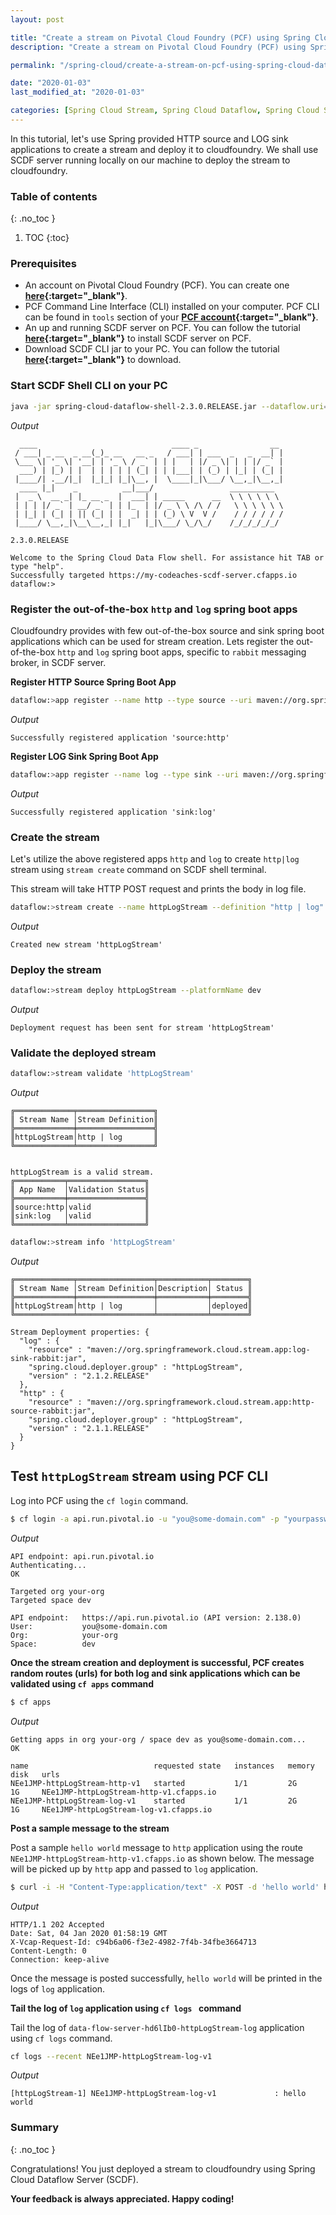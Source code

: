 ```yaml
---
layout: post

title: "Create a stream on Pivotal Cloud Foundry (PCF) using Spring Cloud Data Flow (SCDF) server"
description: "Create a stream on Pivotal Cloud Foundry (PCF) using Spring Cloud Data Flow (SCDF) server"

permalink: "/spring-cloud/create-a-stream-on-pcf-using-spring-cloud-data-flow-server"

date: "2020-01-03"
last_modified_at: "2020-01-03"

categories: [Spring Cloud Stream, Spring Cloud Dataflow, Spring Cloud Skipper, Pivotal Cloud Foundry]
---
```


In this tutorial, let's use Spring provided HTTP source and LOG sink applications to create a stream and deploy it to cloudfoundry. We shall use SCDF server running locally on our machine to deploy the stream to cloudfoundry.<!-- excerpt end -->

### **Table of contents**
{: .no_toc }

1. TOC
{:toc}

### **Prerequisites**

 - An account on Pivotal Cloud Foundry (PCF). You can create one **[here](https://console.run.pivotal.io/){:target="_blank"}**.
 - PCF Command Line Interface (CLI) installed on your computer. PCF CLI can be found in `tools` section of your **[PCF account](https://console.run.pivotal.io/tools){:target="_blank"}**.
 - An up and running SCDF server on PCF. You can follow the tutorial **[here](/spring-cloud/install-spring-cloud-dataflow-server-and-skipper-server){:target="_blank"}** to install SCDF server on PCF.
 - Download SCDF CLI jar to your PC. You can follow the tutorial **[here](/spring-cloud/install-spring-cloud-dataflow-server-and-skipper-server){:target="_blank"}** to download.

### **Start SCDF Shell CLI on your PC**

```sh
java -jar spring-cloud-dataflow-shell-2.3.0.RELEASE.jar --dataflow.uri=https://my-codeaches-scdf-server.cfapps.io --dataflow.username=user001 --dataflow.password=pass001 --skip-ssl-validation=true
```

*Output*

```log
  ____                              ____ _                __
 / ___| _ __  _ __(_)_ __   __ _   / ___| | ___  _   _  __| |
 \___ \| '_ \| '__| | '_ \ / _` | | |   | |/ _ \| | | |/ _` |
  ___) | |_) | |  | | | | | (_| | | |___| | (_) | |_| | (_| |
 |____/| .__/|_|  |_|_| |_|\__, |  \____|_|\___/ \__,_|\__,_|
  ____ |_|    _          __|___/                 __________
 |  _ \  __ _| |_ __ _  |  ___| | _____      __  \ \ \ \ \ \
 | | | |/ _` | __/ _` | | |_  | |/ _ \ \ /\ / /   \ \ \ \ \ \
 | |_| | (_| | || (_| | |  _| | | (_) \ V  V /    / / / / / /
 |____/ \__,_|\__\__,_| |_|   |_|\___/ \_/\_/    /_/_/_/_/_/

2.3.0.RELEASE

Welcome to the Spring Cloud Data Flow shell. For assistance hit TAB or type "help".
Successfully targeted https://my-codeaches-scdf-server.cfapps.io
dataflow:>
```

### **Register the out-of-the-box `http` and `log` spring boot apps**

Cloudfoundry provides with few out-of-the-box source and sink spring boot applications which can be used for stream creation. Lets register the out-of-the-box `http` and `log` spring boot apps, specific to `rabbit` messaging broker, in SCDF server.

**Register HTTP Source Spring Boot App**

```sh
dataflow:>app register --name http --type source --uri maven://org.springframework.cloud.stream.app:http-source-rabbit:2.1.1.RELEASE
```

*Output*

```log
Successfully registered application 'source:http'
```

**Register LOG Sink Spring Boot App**

```sh
dataflow:>app register --name log --type sink --uri maven://org.springframework.cloud.stream.app:log-sink-rabbit:2.1.2.RELEASE
```

*Output*

```log
Successfully registered application 'sink:log'
```

### **Create the stream**

Let's utilize the above registered apps `http` and `log` to create `http|log` stream using `stream create` command on SCDF shell terminal. 

This stream  will take HTTP POST request and prints the body in log file.

```sh
dataflow:>stream create --name httpLogStream --definition "http | log"
```

*Output*

```log
Created new stream 'httpLogStream'
```

### **Deploy the stream**

```sh
dataflow:>stream deploy httpLogStream --platformName dev
```

*Output*

```log
Deployment request has been sent for stream 'httpLogStream'
```

### **Validate the deployed stream**

```sh
dataflow:>stream validate 'httpLogStream'
```

*Output*

```log
╔═════════════╤═════════════════╗
║ Stream Name │Stream Definition║
╠═════════════╪═════════════════╣
║httpLogStream│http | log       ║
╚═════════════╧═════════════════╝


httpLogStream is a valid stream.
╔═══════════╤═════════════════╗
║ App Name  │Validation Status║
╠═══════════╪═════════════════╣
║source:http│valid            ║
║sink:log   │valid            ║
╚═══════════╧═════════════════╝
```

```sh
dataflow:>stream info 'httpLogStream'
```

*Output*

```log
╔═════════════╤═════════════════╤═══════════╤════════╗
║ Stream Name │Stream Definition│Description│ Status ║
╠═════════════╪═════════════════╪═══════════╪════════╣
║httpLogStream│http | log       │           │deployed║
╚═════════════╧═════════════════╧═══════════╧════════╝

Stream Deployment properties: {
  "log" : {
    "resource" : "maven://org.springframework.cloud.stream.app:log-sink-rabbit:jar",
    "spring.cloud.deployer.group" : "httpLogStream",
    "version" : "2.1.2.RELEASE"
  },
  "http" : {
    "resource" : "maven://org.springframework.cloud.stream.app:http-source-rabbit:jar",
    "spring.cloud.deployer.group" : "httpLogStream",
    "version" : "2.1.1.RELEASE"
  }
}
```

## **Test `httpLogStream` stream using PCF CLI**

Log into PCF using the `cf login` command.

```sh
$ cf login -a api.run.pivotal.io -u "you@some-domain.com" -p "yourpassword"  -o "your-org" -s "dev"
```

*Output*

```log
API endpoint: api.run.pivotal.io
Authenticating...
OK

Targeted org your-org
Targeted space dev

API endpoint:   https://api.run.pivotal.io (API version: 2.138.0)
User:           you@some-domain.com
Org:            your-org
Space:          dev
```

**Once the stream creation and deployment is successful, PCF creates random routes (urls) for both log and sink applications which can be validated using `cf apps` command**

```sh
$ cf apps
```

*Output*

```log
Getting apps in org your-org / space dev as you@some-domain.com...
OK

name                            requested state   instances   memory   disk   urls
NEe1JMP-httpLogStream-http-v1   started           1/1         2G       1G     NEe1JMP-httpLogStream-http-v1.cfapps.io
NEe1JMP-httpLogStream-log-v1    started           1/1         2G       1G     NEe1JMP-httpLogStream-log-v1.cfapps.io
```

**Post a sample message to the stream**

Post a sample `hello world` message to `http` application using the route `NEe1JMP-httpLogStream-http-v1.cfapps.io` as shown below. The message will be picked up by `http` app and passed to `log` application.

```sh
$ curl -i -H "Content-Type:application/text" -X POST -d 'hello world' https://NEe1JMP-httpLogStream-http-v1.cfapps.io
```

*Output*

```log
HTTP/1.1 202 Accepted
Date: Sat, 04 Jan 2020 01:58:19 GMT
X-Vcap-Request-Id: c94b6a06-f3e2-4982-7f4b-34fbe3664713
Content-Length: 0
Connection: keep-alive
```

Once the message is posted successfully, `hello world` will be printed in the logs of `log` application.

**Tail the log of ``log`` application using ``cf logs `` command**

Tail the log of ``data-flow-server-hd6lIb0-httpLogStream-log`` application using `cf logs` command.

```sh
cf logs --recent NEe1JMP-httpLogStream-log-v1
```

*Output*

```log
[httpLogStream-1] NEe1JMP-httpLogStream-log-v1             : hello world
```

### **Summary**
{: .no_toc }

Congratulations! You just deployed a stream to cloudfoundry using Spring Cloud Dataflow Server (SCDF).

**Your feedback is always appreciated. Happy coding!**